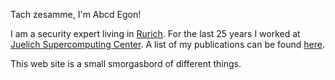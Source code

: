 Tach zesamme, I'm Abcd Egon!

I am a security expert living in
[Rurich](https://de.wikipedia.org/wiki/Rurich). For the last 25 years I worked
at [Juelich Supercomputing Center](https://www.fz-juelich.de/ias/jsc). A list
of my publications can be found
[here](https://www.fz-juelich.de/en/ias/jsc/publication-lists/gruenter_e).

This web site is a small smorgasbord of different things.



